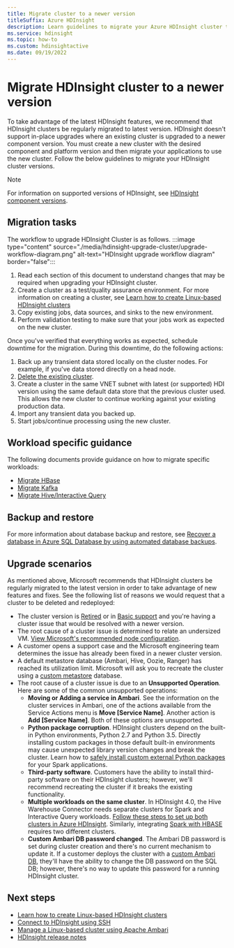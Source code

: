 ```yaml
---
title: Migrate cluster to a newer version
titleSuffix: Azure HDInsight
description: Learn guidelines to migrate your Azure HDInsight cluster to a newer version.
ms.service: hdinsight
ms.topic: how-to
ms.custom: hdinsightactive
ms.date: 09/19/2022
---
```

# Migrate HDInsight cluster to a newer version

To take advantage of the latest HDInsight features, we recommend that HDInsight clusters be regularly migrated to latest version. HDInsight doesn't support in-place upgrades where an existing cluster is upgraded to a newer component version. You must create a new cluster with the desired component and platform version and then migrate your applications to use the new cluster. Follow the below guidelines to migrate your HDInsight cluster versions.

> [!NOTE]  
> For information on supported versions of HDInsight, see [HDInsight component versions](hdinsight-component-versioning.md#supported-hdinsight-versions).

## Migration tasks

The workflow to upgrade HDInsight Cluster is as follows.
:::image type="content" source="./media/hdinsight-upgrade-cluster/upgrade-workflow-diagram.png" alt-text="HDInsight upgrade workflow diagram" border="false":::

1. Read each section of this document to understand changes that may be required when upgrading your HDInsight cluster.
2. Create a cluster as a test/quality assurance environment. For more information on creating a cluster, see [Learn how to create Linux-based HDInsight clusters](hdinsight-hadoop-provision-linux-clusters.md)
3. Copy existing jobs, data sources, and sinks to the new environment.
4. Perform validation testing to make sure that your jobs work as expected on the new cluster.

Once you've verified that everything works as expected, schedule downtime for the migration. During this downtime, do the following actions:

1. Back up any transient data stored locally on the cluster nodes. For example, if you've data stored directly on a head node.
1. [Delete the existing cluster](./hdinsight-delete-cluster.md).
1. Create a cluster in the same VNET subnet with latest (or supported) HDI version using the same default data store that the previous cluster used. This allows the new cluster to continue working against your existing production data.
1. Import any transient data you backed up.
1. Start jobs/continue processing using the new cluster.

## Workload specific guidance

The following documents provide guidance on how to migrate specific workloads:

* [Migrate HBase](./hbase/apache-hbase-migrate-new-version.md)
* [Migrate Kafka](./kafka/migrate-versions.md)
* [Migrate Hive/Interactive Query](./interactive-query/apache-hive-migrate-workloads.md)

## Backup and restore

For more information about database backup and restore, see [Recover a database in Azure SQL Database by using automated database backups](/azure/azure-sql/database/recovery-using-backups).

## Upgrade scenarios

As mentioned above, Microsoft recommends that HDInsight clusters be regularly migrated to the latest version in order to take advantage of new features and fixes.  See the following list of reasons we would request that a cluster to be deleted and redeployed:

* The cluster version is [Retired](hdinsight-retired-versions.md) or in [Basic support](hdinsight-36-component-versioning.md) and you're having a cluster issue that would be resolved with a newer version.
* The root cause of a cluster issue is determined to relate an undersized VM. [View Microsoft's recommended node configuration](hdinsight-supported-node-configuration.md).
* A customer opens a support case and the Microsoft engineering team determines the issue has already been fixed in a newer cluster version.
* A default metastore database (Ambari, Hive, Oozie, Ranger) has reached its utilization limit. Microsoft will ask you to recreate the cluster using a [custom metastore](hdinsight-use-external-metadata-stores.md#custom-metastore) database.
* The root cause of a cluster issue is due to an **Unsupported Operation**. Here are some of the common unsupported operations:
     * **Moving or Adding a service in Ambari**. See the information on the cluster services in Ambari, one of the actions available from the Service Actions menu is **Move [Service Name]**. Another action is **Add [Service Name]**. Both of these options are unsupported.
     * **Python package corruption**. HDInsight clusters depend on the built-in Python environments, Python 2.7 and Python 3.5. Directly installing custom packages in those default built-in environments may cause unexpected library version changes and break the cluster. Learn how to [safely install custom external Python packages](./spark/apache-spark-python-package-installation.md#safely-install-external-python-packages) for your Spark applications.
     * **Third-party software**. Customers have the ability to install third-party software on their HDInsight clusters; however, we'll recommend recreating the cluster if it breaks the existing functionality.
     * **Multiple workloads on the same cluster**. In HDInsight 4.0, the Hive Warehouse Connector needs separate clusters for Spark and Interactive Query workloads. [Follow these steps to set up both clusters in Azure HDInsight](interactive-query/apache-hive-warehouse-connector.md). Similarly, integrating [Spark with HBASE](hdinsight-using-spark-query-hbase.md) requires two  different clusters.
     * **Custom Ambari DB password changed**. The Ambari DB password is set during cluster creation and there's no current mechanism to update it. If a customer deploys the cluster with a [custom Ambari DB](hdinsight-custom-ambari-db.md), they'll have the ability to change the DB password on the SQL DB; however, there's no way to update this password for a running HDInsight cluster.

## Next steps

* [Learn how to create Linux-based HDInsight clusters](hdinsight-hadoop-provision-linux-clusters.md)
* [Connect to HDInsight using SSH](hdinsight-hadoop-linux-use-ssh-unix.md)
* [Manage a Linux-based cluster using Apache Ambari](hdinsight-hadoop-manage-ambari.md)
* [HDInsight release notes](./hdinsight-version-release.md)
